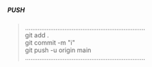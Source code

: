 ##### PUSH
> ...................................................................  
git add .  
git commit -m "i"  
git push -u origin main  
> ...................................................................  

